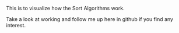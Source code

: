 This is to visualize how the Sort Algorithms work.

Take a look at working and follow me up here in github if you find any interest.